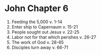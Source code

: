 # John Chapter 6
1. Feeding the 5,000 v. 1-14
2. Enter ship to Capernaum v. 15-21
3. People sought out Jesus v. 22-25
4. Labor not for that which perishes v. 26-27
5. The work of God v. 28-65
6. Disciples turn away v. 66-71